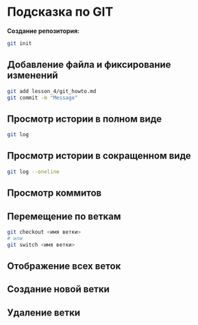 # Подсказка по GIT

**Создание репозитория:**
```sh
git init
```
## Добавление файла и фиксирование изменений
```sh
git add lesson_4/git_howto.md
git commit -m "Message"
```
## Просмотр истории в полном виде
```sh
git log
```
## Просмотр истории в сокращенном виде
```sh
git log --oneline
```

## Просмотр коммитов


## Перемещение по веткам
```sh
git checkout <имя ветки>
# или
git switch <имя ветки>
```

## Отображение всех веток


## Создание новой ветки


## Удаление ветки



